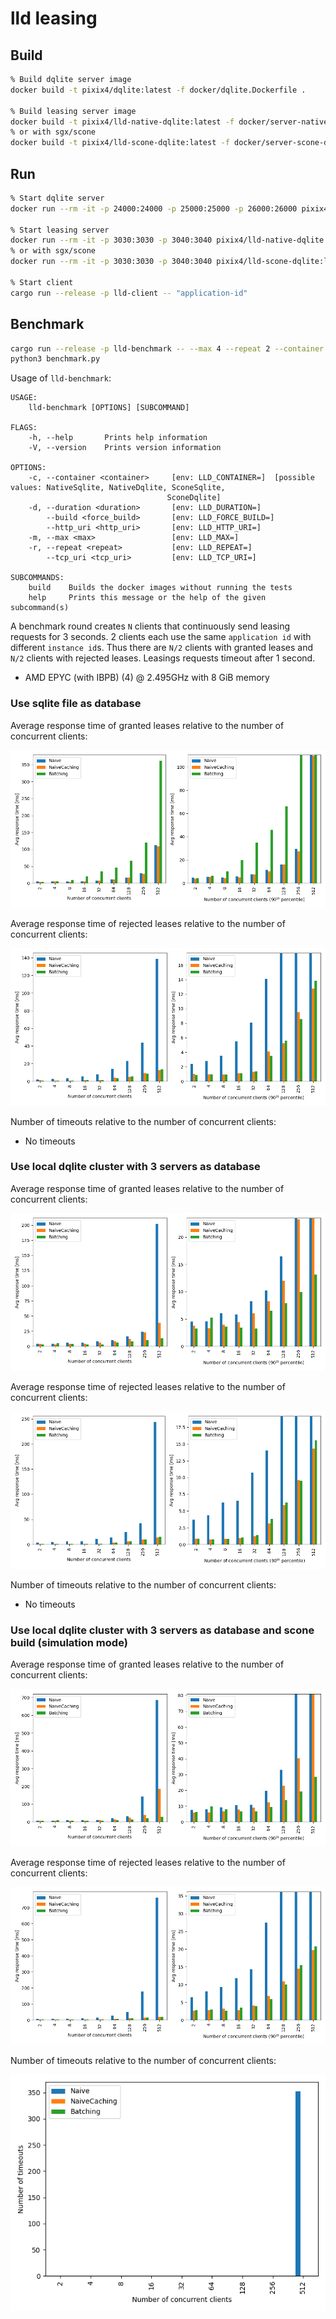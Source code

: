 # lld leasing

## Build

```bash
% Build dqlite server image
docker build -t pixix4/dqlite:latest -f docker/dqlite.Dockerfile .

% Build leasing server image
docker build -t pixix4/lld-native-dqlite:latest -f docker/server-native-dqlite.Dockerfile .
% or with sgx/scone
docker build -t pixix4/lld-scone-dqlite:latest -f docker/server-scone-dqlite.Dockerfile .
```

## Run

```bash
% Start dqlite server
docker run --rm -it -p 24000:24000 -p 25000:25000 -p 26000:26000 pixix4/dqlite:latest

% Start leasing server
docker run --rm -it -p 3030:3030 -p 3040:3040 pixix4/lld-native-dqlite:latest
% or with sgx/scone
docker run --rm -it -p 3030:3030 -p 3040:3040 pixix4/lld-scone-dqlite:latest

% Start client
cargo run --release -p lld-client -- "application-id"
```

## Benchmark

```bash
cargo run --release -p lld-benchmark -- --max 4 --repeat 2 --container NativeDqlite > logs/benchmark.csv
python3 benchmark.py
```

Usage of `lld-benchmark`:

```
USAGE:
    lld-benchmark [OPTIONS] [SUBCOMMAND]

FLAGS:
    -h, --help       Prints help information
    -V, --version    Prints version information

OPTIONS:
    -c, --container <container>     [env: LLD_CONTAINER=]  [possible values: NativeSqlite, NativeDqlite, SconeSqlite,
                                   SconeDqlite]
    -d, --duration <duration>       [env: LLD_DURATION=]
        --build <force_build>       [env: LLD_FORCE_BUILD=]
        --http_uri <http_uri>       [env: LLD_HTTP_URI=]
    -m, --max <max>                 [env: LLD_MAX=]
    -r, --repeat <repeat>           [env: LLD_REPEAT=]
        --tcp_uri <tcp_uri>         [env: LLD_TCP_URI=]

SUBCOMMANDS:
    build    Builds the docker images without running the tests
    help     Prints this message or the help of the given subcommand(s)
```

A benchmark round creates `N` clients that continuously send leasing requests for 3 seconds. 2 clients each use the same `application id` with different `instance id`s. Thus there are `N/2` clients with granted leases and `N/2` clients with rejected leases. Leasings requests timeout after 1 second.

- AMD EPYC (with IBPB) (4) @ 2.495GHz with 8 GiB memory

### Use sqlite file as database

Average response time of granted leases relative to the number of concurrent clients:

![Average response time of granted leases relative to the number of concurrent clients](benchmark/native-sqlite/response-time-granted.png "Average response time of granted leases relative to the number of concurrent clients")

Average response time of rejected leases relative to the number of concurrent clients:

![Average response time of rejected leases relative to the number of concurrent clients](benchmark/native-sqlite/response-time-rejected.png "Average response time of rejected leases relative to the number of concurrent clients")

Number of timeouts relative to the number of concurrent clients:

- No timeouts

### Use local dqlite cluster with 3 servers as database

Average response time of granted leases relative to the number of concurrent clients:

![Average response time of granted leases relative to the number of concurrent clients](benchmark/native-dqlite/response-time-granted.png "Average response time of granted leases relative to the number of concurrent clients")

Average response time of rejected leases relative to the number of concurrent clients:

![Average response time of rejected leases relative to the number of concurrent clients](benchmark/native-dqlite/response-time-rejected.png "Average response time of rejected leases relative to the number of concurrent clients")

Number of timeouts relative to the number of concurrent clients:

- No timeouts

### Use local dqlite cluster with 3 servers as database and scone build (simulation mode)

Average response time of granted leases relative to the number of concurrent clients:

![Average response time of granted leases relative to the number of concurrent clients](benchmark/scone-dqlite/response-time-granted.png "Average response time of granted leases relative to the number of concurrent clients")

Average response time of rejected leases relative to the number of concurrent clients:

![Average response time of rejected leases relative to the number of concurrent clients](benchmark/scone-dqlite/response-time-rejected.png "Average response time of rejected leases relative to the number of concurrent clients")

Number of timeouts relative to the number of concurrent clients:

![Number of timeouts relative to the number of concurrent clients](benchmark/scone-dqlite/response-count-timeout.png "Number of timeouts relative to the number of concurrent clients")
